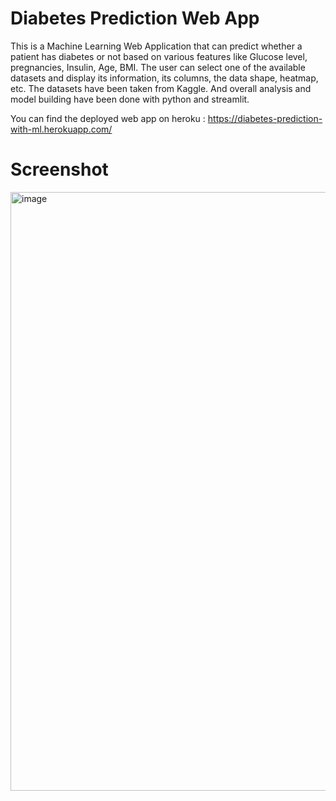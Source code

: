 # Diabetes Prediction Web App
This is a Machine Learning Web Application that can predict whether a patient has diabetes or not based on various features like Glucose level, pregnancies, Insulin, Age, BMI. The user can select one of the available datasets and display its information, its columns, the data shape, heatmap, etc.
The datasets have been taken from Kaggle. And overall analysis and model building have been done with python and streamlit.

You can find the deployed web app on heroku :
https://diabetes-prediction-with-ml.herokuapp.com/


# Screenshot 

<img width="958" alt="image" src="https://user-images.githubusercontent.com/82158584/177055386-08673431-9c29-43f6-8d1e-b13d8c0b2202.png">


